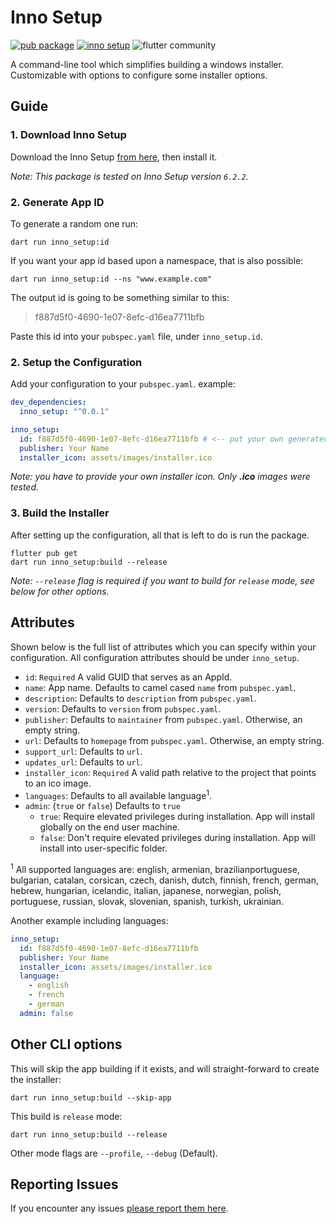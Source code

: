 # Inno Setup

[![pub package](https://img.shields.io/pub/v/inno_setup.svg)](https://pub.dev/packages/inno_setup)
[![inno setup](https://img.shields.io/badge/Inno_Setup-v6.2.2-blue)](https://pub.dev/packages/inno_setup)
![flutter community](https://img.shields.io/badge/DZ_Flutter_Community-Inno_Setup-blue)

A command-line tool which simplifies building a windows installer. Customizable with options to
configure some installer options.

## Guide

### 1. Download Inno Setup

Download the Inno Setup <a href="https://jrsoftware.org/isdl.php" target="_blank">from here</a>,
then install it.

*Note: This package is tested on Inno Setup version `6.2.2`.*

### 2. Generate App ID

To generate a random one run:

```shell
dart run inno_setup:id
```

If you want your app id based upon a namespace, that is also possible:

```shell
dart run inno_setup:id --ns "www.example.com"
```

The output id is going to be something similar to this:

> f887d5f0-4690-1e07-8efc-d16ea7711bfb

Paste this id into your `pubspec.yaml` file, under `inno_setup.id`.

### 2. Setup the Configuration

Add your configuration to your `pubspec.yaml`. example:

```yaml
dev_dependencies:
  inno_setup: "^0.0.1"

inno_setup:
  id: f887d5f0-4690-1e07-8efc-d16ea7711bfb # <-- put your own generated one
  publisher: Your Name
  installer_icon: assets/images/installer.ico
```

*Note: you have to provide your own installer icon. Only **.ico** images were tested.*

### 3. Build the Installer

After setting up the configuration, all that is left to do is run the package.

```shell
flutter pub get
dart run inno_setup:build --release
```

*Note: `--release` flag is required if you want to build for `release` mode, see below for other
options.*

## Attributes

Shown below is the full list of attributes which you can specify within your configuration.
All configuration attributes should be under `inno_setup`.

- `id`: `Required` A valid GUID that serves as an AppId.
- `name`: App name. Defaults to camel cased `name` from `pubspec.yaml`.
- `description`: Defaults to `description` from `pubspec.yaml`.
- `version`: Defaults to `version` from `pubspec.yaml`.
- `publisher`: Defaults to `maintainer` from `pubspec.yaml`. Otherwise, an empty string.
- `url`: Defaults to `homepage` from `pubspec.yaml`. Otherwise, an empty string.
- `support_url`: Defaults to `url`.
- `updates_url`: Defaults to `url`.
- `installer_icon`: `Required` A valid path relative to the project that points to an ico image.
- `languages`: Defaults to all available language<sup>1</sup>.
- `admin`: (`true` or `false`) Defaults to `true`
    - `true`: Require elevated privileges during installation. App will install globally on the end
      user machine.
    - `false`: Don't require elevated privileges during installation. App will install into
      user-specific folder.

<sup>1</sup> All supported languages are: english, armenian, brazilianportuguese, bulgarian,
catalan,
corsican, czech, danish, dutch, finnish, french, german, hebrew, hungarian, icelandic, italian,
japanese, norwegian, polish, portuguese, russian, slovak, slovenian, spanish, turkish, ukrainian.

Another example including languages:

```yaml
inno_setup:
  id: f887d5f0-4690-1e07-8efc-d16ea7711bfb
  publisher: Your Name
  installer_icon: assets/images/installer.ico
  language:
    - english
    - french
    - german
  admin: false
```

## Other CLI options

This will skip the app building if it exists, and will straight-forward to create the installer:

```shell
dart run inno_setup:build --skip-app
```

This build is `release` mode:

```shell
dart run inno_setup:build --release
```

Other mode flags are `--profile`, `--debug` (Default).

## Reporting Issues

If you encounter any
issues <a href="https://github.com/hahouari/inno_setup/issues" target="_blank">please report them here</a>.
